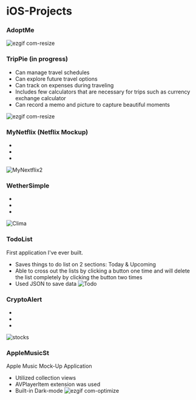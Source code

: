 # iOS-Projects

### AdoptMe
![ezgif com-resize](https://user-images.githubusercontent.com/70451816/104355519-a776ce80-54bf-11eb-9e9c-3331afa989c2.gif)


### TripPie (in progress)
- Can manage travel schedules
- Can explore future travel options
- Can track on expenses during traveling
- Includes few calculators that are necessary for trips such as currency exchange calculator
- Can record a memo and picture to capture beautiful moments

![ezgif com-resize](https://user-images.githubusercontent.com/70451816/104343238-8c509280-54b0-11eb-83a9-f20f72cd07d3.gif)



### MyNetflix (Netflix Mockup)
-
-
-
![MyNextflix2](https://user-images.githubusercontent.com/70451816/104347837-e99b1280-54b5-11eb-9326-de7d3016d004.png)




### WetherSimple
-
-
-
![Clima](https://user-images.githubusercontent.com/70451816/104348375-852c8300-54b6-11eb-841a-d02a48a72e1d.png)




### TodoList
First application I've ever built.
- Saves things to do list on 2 sections: Today & Upcoming
- Able to cross out the lists by clicking a button one time and will delete the list completely by clicking the button two times
- Used JSON to save data
![Todo](https://user-images.githubusercontent.com/70451816/104348446-970e2600-54b6-11eb-8a8e-bb51dc83c5c9.png)



### CryptoAlert
-
-
-
![stocks](https://user-images.githubusercontent.com/70451816/104348458-9b3a4380-54b6-11eb-8acc-0f80f77f6baf.png)



### AppleMusicSt
Apple Music Mock-Up Application
- Utilized collection views
- AVPlayerItem extension was used
- Built-in Dark-mode
![ezgif com-optimize](https://user-images.githubusercontent.com/70451816/104348707-e6eced00-54b6-11eb-90ac-9042be6a09f2.gif)
